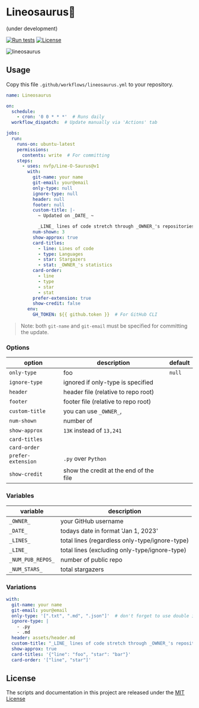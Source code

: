 # Lineosaurus🦕

(under development)

[![Run tests](https://github.com/nvfp/Line-O-Saurus/actions/workflows/run-tests.yml/badge.svg)](https://github.com/nvfp/Line-O-Saurus/actions/workflows/run-tests.yml)
[![License](https://img.shields.io/github/license/nvfp/Line-O-Saurus)](https://github.com/nvfp/Line-O-Saurus/blob/main/LICENSE)

![lineosaurus](https://github.com/nvfp/Line-O-Saurus/blob/main/assets/lineosaurus.jpg?raw=true)



## Usage

Copy this file `.github/workflows/lineosaurus.yml` to your repository.

```yaml
name: Lineosaurus

on:
  schedule:
    - cron: '0 0 * * *'  # Runs daily
  workflow_dispatch:  # Update manually via 'Actions' tab

jobs:
  run:
    runs-on: ubuntu-latest
    permissions:
      contents: write  # For committing
    steps:
      - uses: nvfp/Line-O-Saurus@v1
        with:
          git-name: your name
          git-email: your@email
          only-type: null
          ignore-type: null
          header: null
          footer: null
          custom-title: |-
            ~ Updated on _DATE_ ~

            _LINE_ lines of code stretch through _OWNER_'s repositories.
          num-shown: 3
          show-approx: true
          card-titles: 
            - line: Lines of code
            - type: Languages
            - star: Stargazers
            - stat: _OWNER_'s statistics
          card-order:
            - line
            - type
            - star
            - stat
          prefer-extension: true
          show-credit: false
        env:
          GH_TOKEN: ${{ github.token }}  # For GitHub CLI
```

> Note: both `git-name` and `git-email` must be specified for committing the update.

### Options

option             | description | default
---                | ---         | ---
`only-type`        | foo | `null`
`ignore-type`      | ignored if only-type is specified | 
`header`           | header file (relative to repo root) | 
`footer`           | footer file (relative to repo root) | 
`custom-title`     | you can use `_OWNER_`,  | 
`num-shown`        | number of  | 
`show-approx`      | `13K` instead of `13,241` | 
`card-titles`      |  | 
`card-order`       |  | 
`prefer-extension` | `.py` over `Python` | 
`show-credit`      | show the credit at the end of the file | 

### Variables

variable | description
---      | ---
`_OWNER_` | your GitHub username
`_DATE_` | todays date in format 'Jan 1, 2023'
`_LINES_` | total lines (regardless only-type/ignore-type)
`_LINE_` | total lines (excluding only-type/ignore-type)
`_NUM_PUB_REPOS_` | number of public repo
`_NUM_STARS_` | total stargazers

### Variations

```yml
with:
  git-name: your name
  git-email: your@email
  only-type: '[".txt", ".md", ".json"]'  # don't forget to use double instead of single quotes for JSON list
  ignore-type: |
    - .py
    - .md
  header: assets/header.md
  custom-title: "_LINE_ lines of code stretch through _OWNER_'s repositories - last update: _DATE_."
  show-approx: true
  card-titles: '{"line": "foo", "star": "bar"}'
  card-order: '["line", "star"]'
```


## License

The scripts and documentation in this project are released under the [MIT License](https://github.com/nvfp/Line-O-Saurus/blob/main/LICENSE)